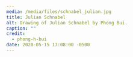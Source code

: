 ```yaml
---
media: /media/files/schnabel_julian.jpg
title: Julian Schnabel
alt: Drawing of Julian Schnabel by Phong Bui.
caption: ""
credit:
  - phong-h-bui
date: 2020-05-15 17:08:00 -0500
---
```

